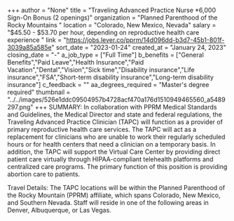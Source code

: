 +++
author = "None"
title = "Traveling Advanced Practice Nurse *6,000 Sign-On Bonus (2 openings)"
organization = "Planned Parenthood of the Rocky Mountains "
location = "Colorado, New Mexico, Nevada"
salary = "$45.50 - $53.70 per hour, depending on reproductive health care experience "
link = "https://jobs.lever.co/pprm/14d096dd-b3d7-45b1-801f-3039a85a585e"
sort_date = "2023-01-24"
created_at = "January 24, 2023"
closing_date = "-"
a_job_type = ["Full Time"]
b_benefits = ["General Benefits","Paid Leave","Health Insurance","Paid Vacation","Dental","Vision","Sick time","Disability insurance","Life insurance","FSA","Short-term disability insurance","Long-term disability insurance"]
c_feedback = ""
aa_degrees_required = "Master's degree required"
thumbnail = "../../images/526e1ddc09504957b4728acf470a176d1510949465560_a5489297.png"
+++
SUMMARY: In collaboration with PPRM Medical Standards and Guidelines, the Medical Director and state and federal regulations, the Traveling Advanced Practice Clinician (TAPC) will function as a provider of primary reproductive health care services. The TAPC will act as a replacement for clinicians who are unable to work their regularly scheduled hours or for health centers that need a clinician on a temporary basis. In addition, the TAPC will support the Virtual Care Center by providing direct patient care virtually through HIPAA-compliant telehealth platforms and centralized care programs.  The primary function of this position is providing abortion care to patients. 
 
Travel Details: The TAPC locations will be within the Planned Parenthood of the Rocky Mountain (PPRM) affiliate, which spans Colorado, New Mexico, and Southern Nevada. Staff will reside in one of the following areas in Denver, Albuquerque, or Las Vegas.